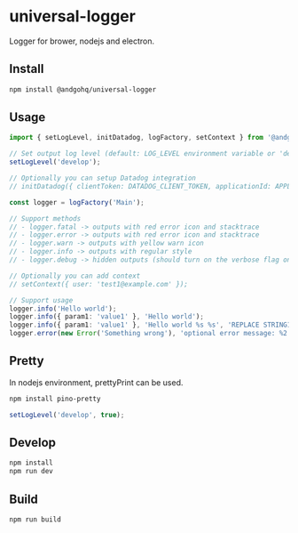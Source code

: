 # universal-logger

Logger for brower, nodejs and electron.

## Install

```sh
npm install @andgohq/universal-logger
```

## Usage

```typescript
import { setLogLevel, initDatadog, logFactory, setContext } from '@andgohq/universal-logger';

// Set output log level (default: LOG_LEVEL environment variable or 'develop')
setLogLevel('develop');

// Optionally you can setup Datadog integration
// initDatadog({ clientToken: DATADOG_CLIENT_TOKEN, applicationId: APPLICATION_ID });

const logger = logFactory('Main');

// Support methods
// - logger.fatal -> outputs with red error icon and stacktrace
// - logger.error -> outputs with red error icon and stacktrace
// - logger.warn -> outputs with yellow warn icon
// - logger.info -> outputs with regular style
// - logger.debug -> hidden outputs (should turn on the verbose flag on dev console to see logs)

// Optionally you can add context
// setContext({ user: 'test1@example.com' });

// Support usage
logger.info('Hello world');
logger.info({ param1: 'value1' }, 'Hello world');
logger.info({ param1: 'value1' }, 'Hello world %s %s', 'REPLACE STRING1', 'REPLACE STRING2');
logger.error(new Error('Something wrong'), 'optional error message: %2', 'REPLACE STRING');

```

## Pretty

In nodejs environment, prettyPrint can be used.

```sh
npm install pino-pretty
```

```typescript
setLogLevel('develop', true);
```

## Develop

```sh
npm install
npm run dev

```

## Build

```sh
npm run build
```
